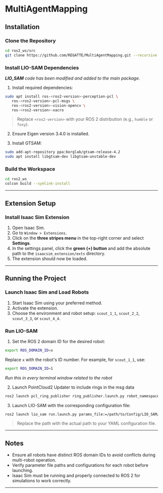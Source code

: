 # MultiAgentMapping

## Installation

### Clone the Repository
```bash
cd ros2_ws/src
git clone https://github.com/REGATTE/MultiAgentMapping.git --recursive
```

### Install LIO-SAM Dependencies

***LIO_SAM** code has been modified and added to the main package.*

1. Install required dependencies:
```bash
sudo apt install ros-<ros2-version>-perception-pcl \
   ros-<ros2-version>-pcl-msgs \
   ros-<ros2-version>-vision-opencv \
   ros-<ros2-version>-xacro
```
> Replace `<ros2-version>` with your ROS 2 distribution (e.g., `humble` or `foxy`).

2. Ensure Eigen version 3.4.0 is installed.

3. Install GTSAM:
```bash
sudo add-apt-repository ppa:borglab/gtsam-release-4.2
sudo apt install libgtsam-dev libgtsam-unstable-dev
```

### Build the Workspace
```bash
cd ros2_ws
colcon build --symlink-install
```

---

## Extension Setup

### Install Isaac Sim Extension
1. Open Isaac Sim.
2. Go to `Window > Extensions`.
3. Click on the **three stripes menu** in the top-right corner and select **Settings**.
4. In the settings panel, click the **green (+) button** and add the absolute path to the `isaacsim_extension/exts` directory.
5. The extension should now be loaded.

---

## Running the Project

### Launch Isaac Sim and Load Robots
1. Start Isaac Sim using your preferred method.
2. Activate the extension.
3. Choose the environment and robot setup: `scout_1_1`, `scout_2_2`, `scout_3_3`, or `scout_4_4`.

### Run LIO-SAM
1. Set the ROS 2 domain ID for the desired robot:
```bash
export ROS_DOMAIN_ID=x
```
Replace `x` with the robot's ID number. For example, for `scout_1_1`, use:
```bash
export ROS_DOMAIN_ID=1
```

*Run this in every terminal window related to the robot*

2. Launch PointCloud2 Updater to include rings in the msg data

```bash
ros2 launch pcl_ring_publisher ring_publisher.launch.py robot_namespace:=scout_x_x
```

3. Launch LIO-SAM with the corresponding configuration file:
```bash
ros2 launch lio_sam run.launch.py params_file:=/path/to/Config/LIO_SAM/scout_1_1.yaml
```
> Replace the path with the actual path to your YAML configuration file.

---

## Notes
- Ensure all robots have distinct ROS domain IDs to avoid conflicts during multi-robot operation.
- Verify parameter file paths and configurations for each robot before launching.
- Isaac Sim must be running and properly connected to ROS 2 for simulations to work correctly.

---
